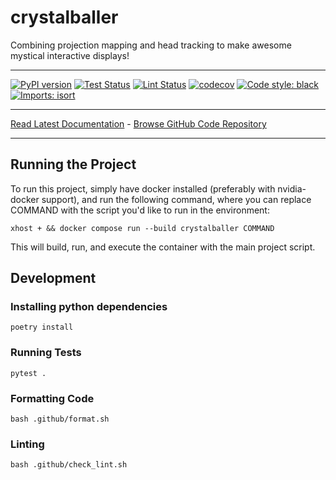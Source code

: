 # crystalballer
Combining projection mapping and head tracking to make awesome mystical interactive displays!
_________________

[![PyPI version](https://badge.fury.io/py/crystalballer.svg)](http://badge.fury.io/py/crystalballer)
[![Test Status](https://github.com/apockill/crystalballer/workflows/Test/badge.svg?branch=main)](https://github.com/apockill/crystalballer/actions?query=workflow%3ATest)
[![Lint Status](https://github.com/apockill/crystalballer/workflows/Lint/badge.svg?branch=main)](https://github.com/apockill/crystalballer/actions?query=workflow%3ALint)
[![codecov](https://codecov.io/gh/apockill/crystalballer/branch/main/graph/badge.svg)](https://codecov.io/gh/apockill/crystalballer)
[![Code style: black](https://img.shields.io/badge/code%20style-black-000000.svg)](https://github.com/psf/black)
[![Imports: isort](https://img.shields.io/badge/%20imports-isort-%231674b1?style=flat&labelColor=ef8336)](https://timothycrosley.github.io/isort/)
_________________

[Read Latest Documentation](https://apockill.github.io/crystalballer/) - [Browse GitHub Code Repository](https://github.com/apockill/crystalballer/)
_________________

## Running the Project

To run this project, simply have docker installed (preferably with nvidia-docker support), 
and run the following command, where you can replace COMMAND with the script
you'd like to run in the environment:

```shell
xhost + && docker compose run --build crystalballer COMMAND
```

This will build, run, and execute the container with the main project script. 

## Development

### Installing python dependencies
```shell
poetry install
```

### Running Tests
```shell
pytest .
```

### Formatting Code
```shell
bash .github/format.sh
```

### Linting
```shell
bash .github/check_lint.sh
```